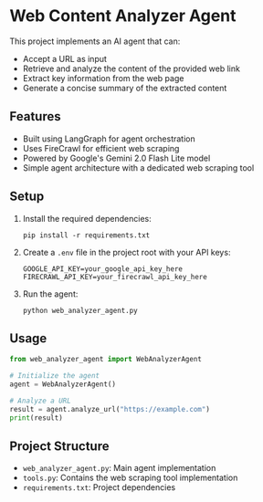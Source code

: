 # Web Content Analyzer Agent

This project implements an AI agent that can:
- Accept a URL as input
- Retrieve and analyze the content of the provided web link
- Extract key information from the web page
- Generate a concise summary of the extracted content

## Features

- Built using LangGraph for agent orchestration
- Uses FireCrawl for efficient web scraping
- Powered by Google's Gemini 2.0 Flash Lite model
- Simple agent architecture with a dedicated web scraping tool

## Setup

1. Install the required dependencies:
   ```
   pip install -r requirements.txt
   ```

2. Create a `.env` file in the project root with your API keys:
   ```
   GOOGLE_API_KEY=your_google_api_key_here
   FIRECRAWL_API_KEY=your_firecrawl_api_key_here
   ```

3. Run the agent:
   ```
   python web_analyzer_agent.py
   ```

## Usage

```python
from web_analyzer_agent import WebAnalyzerAgent

# Initialize the agent
agent = WebAnalyzerAgent()

# Analyze a URL
result = agent.analyze_url("https://example.com")
print(result)
```

## Project Structure

- `web_analyzer_agent.py`: Main agent implementation
- `tools.py`: Contains the web scraping tool implementation
- `requirements.txt`: Project dependencies
